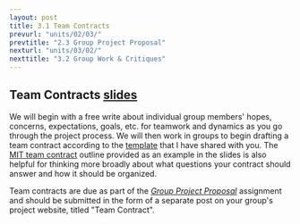 ```yaml
---
layout: post
title: 3.1 Team Contracts
prevurl: "units/02/03/"
prevtitle: "2.3 Group Project Proposal"
nexturl: "units/03/02/"
nexttitle: "3.2 Group Work & Critiques"
---
```


## Team Contracts [slides](https://docs.google.com/presentation/d/1IBscpZ37lqZT13JAE-QJubsye55T7hXQthMW3QAObys/edit#slide=id.ga6bc86dc28_0_11)

We will begin with a free write about individual group members' hopes, concerns, expectations, goals, etc. for teamwork and dynamics as you go through the project process. We will then work in groups to begin drafting a team contract according to the [template](https://docs.google.com/document/d/1kht5wRoRS6JOhENj4IjIpsoOxWWQX_RwsZcY-JYXi2g/edit?usp=sharing) that I have shared with you. The [MIT team contract](https://web.mit.edu/6.005/www/fa15/projects/abcplayer/team-contract/#:~:text=A%20team%20contract%20is%20an,go%20into%20your%20team%20contract.) outline provided as an example in the slides is also helpful for thinking more broadly about what questions your contract should answer and how it should be organized.

Team contracts are due as part of the [*Group Project Proposal*]({{site.baseurl}}/units/02/03) assignment and should be submitted in the form of a separate post on your group's project website, titled "Team Contract".
